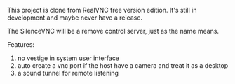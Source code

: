 This project is clone from RealVNC free version edition. It's still in development and maybe never have a release.

The SilenceVNC will be a remove control server, just as the name means.

Features:
1. no vestige in system user interface
2. auto create a vnc port if the host have a camera and treat it as a desktop
3. a sound tunnel for remote listening